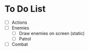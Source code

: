 # To Do List

- [ ] Actions
- [ ] Enemies
  - [ ] Draw enemies on screen (static)
  - [ ] Patrol
- [ ] Combat
